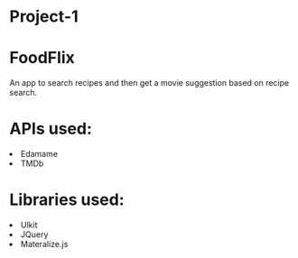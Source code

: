 # Project-1

# FoodFlix
An app to search recipes and then get a movie suggestion based on recipe search.

# APIs used:
<li>Edamame</li>
<li>TMDb</li>

# Libraries used:
<li>Ulkit</li>
<li>JQuery</li>
<li>Materalize.js</li>
